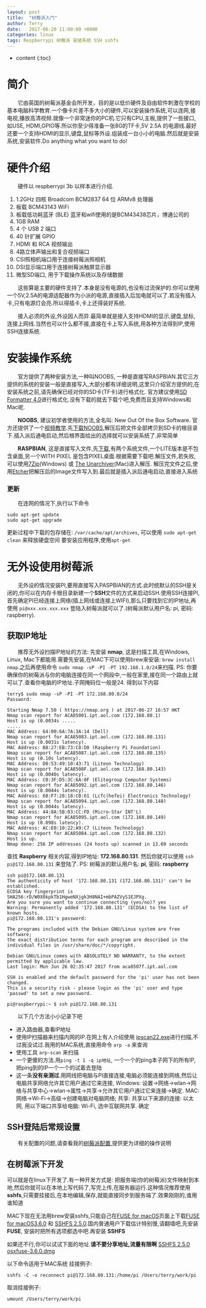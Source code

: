 ```yaml
---
layout: post
title:  "树莓派入门"
author: Terry
date:   2017-06-20 11:00:00 +0800
categories: linux
tags: Respberrypi 树莓派 安装系统 SSH sshfs
---
```


* content
{:toc}

# 简介
　　它由英国的树莓派基金会所开发，目的是以低价硬件及自由软件刺激在学校的基本电脑科学教育.一个像卡片差不多大小的硬件,可以安装操作系统,可以连网,接电视,播放高清视频.就像一个非常迷你的PC机.它只有CPU,主板,提供了一些接口,如USE, HDMI,GPIO等.所以你至少得准备一张8G的TF卡,5V 2.5A 的电源线.最好还要一个支持HDMI的显示,键盘,鼠标等外设.组装成一台小小的电脑.然后就是安装系统,安装软件.Do anything what you want to do!



# 硬件介绍
　　硬件以 respberrypi 3b 以样本进行介绍.

1. 1.2GHz 四核 Broadcom BCM2837 64 位 ARMv8 处理器
2. 板载 BCM43143 WiFi
3. 板载低功耗蓝牙 (BLE) 蓝牙和wifi使用的是BCM43438芯片，博通公司的
4. 1GB RAM
5. 4 个 USB 2 端口
6. 40 针扩展 GPIO
7. HDMI 和 RCA 视频输出
8. 4路立体声输出和复合视频端口
9. CSI照相机端口用于连接树莓派照相机
10. DSI显示端口用于连接树莓派触屏显示器
11. 微型SD端口, 用于下载操作系统以及存储数据

　　这些算是主要的硬件支持了.本身是没有电源的,也没有过流保护的.你可以使用一个5V,2.5A的电源适配器作为小派的电源,直接插入后加电就可以了.若没有插入卡,只有电源灯会亮.所以得插卡,卡上还得装好系统.

　　接入必须的外设,外设因人而异.最简单就是接入支持HDMI的显示,键盘,鼠标,连接上网线.当然也可以什么都不接,直接在卡上写入系统,用各种方法得到IP,使用SSH连接系统.

# 安装操作系统
　　官方提供了两种安装方法,一种叫NOOBS, 一种是直接写RASPBIAN.其它三方提供的系统的安装一般是直接写入,大部分都有详细说明,这里只介绍官方提供的,在安装系统之前,请先确保已经对你的SD卡(TF卡)进行格式化. 官方建议使用[SD Formatter
4.0](https://www.sdcard.org/downloads/formatter_4/index.html)进行格式化.没有下载的就去下载个吧,免费而且支持Windows和Mac呢.

　　**NOOBS**, 建议初学者使用的方法,全名叫:  New Out Of the Box Software. 官方还提供了一个[视频教学](https://www.raspberrypi.org/help/videos/#noobs-setup).先[下载NOOBS](https://www.raspberrypi.org/downloads/noobs/),解压后把文件全部拷贝到SD卡的根目录下.插入派后通电启动,然后根界面给出的选择就可以安装系统了.非常简单

　　**RASPBIAN**, 这是直接写入文件,先[下载](https://www.raspberrypi.org/downloads/raspbian/),有两个系统文件,一个LITE版本是不包含桌面,另一个WITH PIXEL 是包含PIXEL桌面.根据需要下载吧.解压文件,若失败,可以使用[7Zip](http://www.7-zip.org/download.html)(Windows) 或 [The Unarchiver](http://wakaba.c3.cx/s/apps/unarchiver.html)(Mac)进入解压. 解压完文件之后,使用[Etcher](https://etcher.io/)把解压后的Image文件写入到.最后就是插入派后通电启动,直接进入系统

### 更新
　　在连网的情况下,执行以下命令

```shell
sudo apt-get update
sudo apt-get upgrade
```

更新过程中下载的包存储在: `/var/cache/apt/archives`, 可以使用 `sudo apt-get clean` 来释放硬盘空间
要安装应用程序,使用`apt-get`

# 无外设使用树莓派
　　无外设的情况安装PI,要用直接写入PASPBIAN的方式.此时统默认的SSH是关闭的,你可以在内存卡根目录新建一个**SSH**文件的方式来启动SSH.使用SSH连接PI, 首先确定PI已经连接上网络(插上网线或连接上WIFI),那么只要找到它的IP地址,再使用 `pi@xxx.xxx.xxx.xxx` 登陆入树莓派就可以了.(树莓派默认用户名: pi, 密码: raspberry).

## 获取IP地址
　　推荐无外设扫描IP地址的方法:
先安装 **nmap**, 这是扫描工具,在Windows, Linux, Mac下都能用.需要先安装,在MAC下可以使用brew来安装: `brew install nmap`.之后再使用命令 `sudo nmap -sP -PI -PT 192.168.1.0/24`来扫描.
PS: 你要确保你的树莓派与你的电脑连接在同一个网段中,一般在家里,接在同一个路由上就可以了.查看你电脑的IP地址.子网掩码位一般是24.
得到以下内容

```shell
terry$ sudo nmap -sP -PI -PT 172.168.80.0/24
Password:

Starting Nmap 7.50 ( https://nmap.org ) at 2017-06-27 16:57 HKT
Nmap scan report for ACA85001.ipt.aol.com (172.168.80.1)
Host is up (0.0034s .....
.....
MAC Address: 64:00:6A:7A:3A:14 (Dell)
Nmap scan report for ACA85083.ipt.aol.com (172.168.80.131)
Host is up (0.0031s latency).
MAC Address: B8:27:EB:73:C8:D0 (Raspberry Pi Foundation)
Nmap scan report for ACA85087.ipt.aol.com (172.168.80.135)
Host is up (0.10s latency).
MAC Address: D0:53:49:10:43:71 (Liteon Technology)
Nmap scan report for ACA8508F.ipt.aol.com (172.168.80.143)
Host is up (0.0040s latency).
MAC Address: C0:3F:D5:3C:6A:0F (Elitegroup Computer Systems)
Nmap scan report for ACA85092.ipt.aol.com (172.168.80.146)
Host is up (0.0044s latency).
MAC Address: 68:F7:28:18:CB:61 (Lcfc(hefei) Electronics Technology)
Nmap scan report for ACA85094.ipt.aol.com (172.168.80.148)
Host is up (0.0044s latency).
MAC Address: 44:8A:5B:03:CC:FD (Micro-Star INT'L)
Nmap scan report for ACA85095.ipt.aol.com (172.168.80.149)
Host is up (0.098s latency).
MAC Address: AC:E0:10:22:A9:C7 (Liteon Technology)
Nmap scan report for ACA85084.ipt.aol.com (172.168.80.132)
Host is up.
Nmap done: 256 IP addresses (24 hosts up) scanned in 13.69 seconds
```

查找 **Raspberry** 相关内容,得到IP地址: **172.168.80.131**. 然后你就可以使用 `ssh pi@172.168.80.131` 来登陆了.
PS:
树莓派的默认用户名: **pi**, 密码: **raspberry**

```shell
ssh pi@172.168.80.131
The authenticity of host '172.168.80.131 (172.168.80.131)' can't be established.
ECDSA key fingerprint is SHA256:rD/W0X0kpkTb1HgweNXjgk3H8NAI+mbPAZVyS1EJPXg.
Are you sure you want to continue connecting (yes/no)? yes
Warning: Permanently added '172.168.80.131' (ECDSA) to the list of known hosts.
pi@172.168.80.131's password: 

The programs included with the Debian GNU/Linux system are free software;
the exact distribution terms for each program are described in the
individual files in /usr/share/doc/*/copyright.

Debian GNU/Linux comes with ABSOLUTELY NO WARRANTY, to the extent
permitted by applicable law.
Last login: Mon Jun 26 02:35:47 2017 from aca8507f.ipt.aol.com

SSH is enabled and the default password for the 'pi' user has not been changed.
This is a security risk - please login as the 'pi' user and type 'passwd' to set a new password.

pi@raspberrypi:~ $ ssh pi@172.168.80.131

```

　　以下几个方法小小记录下吧
* 进入路由器,查看IP地址
* 使用IP扫描器来扫描内网的IP.在网上有人介绍使用 [ipscan22.exe](http://pan.baidu.com/share/link?shareid=3434443053&uk=605377859)进行扫描,不过我没试过.我用的MAC系统,直接用命令 `arp -a` 来查询
* 使用工具 `arp-scan` 来扫描
* 一个更傻的方法.用`ping -t 1 -q ip地址`, 一个一个的ping本子网下的所有IP, 把ping到的IP一个一个的试着去登陆
* 这一条**没有亲测过**.用网线把电脑与PI直接连接,电脑必须能连接到网络,然后让电脑共享网络允许其它用户通过它来连接, Windows: 设置->网络->wlan->网络与共享中心->wlan->属性->共享->允许其它用户通过它来连接->确定. MAC: 网络->Wi-Fi->高级->创建电脑对电脑网络; 共享: 共享以下来源的连接: 以太网, 用以下端口共享给电脑: Wi-Fi, 选中互联网共享. 确定

## SSH登陆后常规设置
　　有关配置的问题,请查看我的[树莓派配置](http://icc.one/2017/06/28/%E6%A0%91%E8%8E%93%E6%B4%BE%E9%85%8D%E7%BD%AE/),提供更为详细的操作说明

## 在树莓派下开发
可以就是在linux下开发了.有一种开发方式是: 把服务端(你的树莓派)文件映射到本地,然后你就可以在本地上写代码了,写完上传,在服务器运行.这种情况推荐使用 **sshfs**,只需要挂接后,在本地编辑,保存,就能直接同步到服务端了.效果刚刚的,谁用谁知道

MAC下现在无法用brew安装sshfs,只能自己在[FUSE for macOS](https://osxfuse.github.io/)页面上下载[FUSE for macOS3.6.0](https://github.com/osxfuse/osxfuse/releases/download/osxfuse-3.6.0/osxfuse-3.6.0.dmg) 和 [SSHFS 2.5.0](https://github.com/osxfuse/sshfs/releases/download/osxfuse-sshfs-2.5.0/sshfs-2.5.0.pkg).国内普通用户下载估计特别慢,请翻墙吧,先安装 **FUSE**, 安装时把所有选项都选中吧.再安装 **SSHFS**

如果还不行,你可以试试下面的地址.**请不要分享地址,流量有限啊**
[SSHFS 2.5.0](http://app.icc.one/soft/sshfs-2.5.0.pkg)
[osxfuse-3.6.0.dmg](http://app.icc.one/soft/osxfuse-3.6.0.dmg)



以下命令适用于MAC系统
挂接例子:

```shell
sshfs -C -o reconnect pi@172.168.80.131:/home/pi /Users/terry/work/pi
```

取消挂接例子:

```shell
umount /Users/terry/work/pi
```

